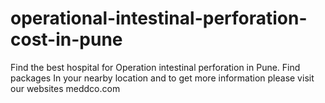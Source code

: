 # operational-intestinal-perforation-cost-in-pune
Find the best hospital for Operation intestinal perforation in Pune. Find packages  In your nearby location and to get more information please visit our websites meddco.com
